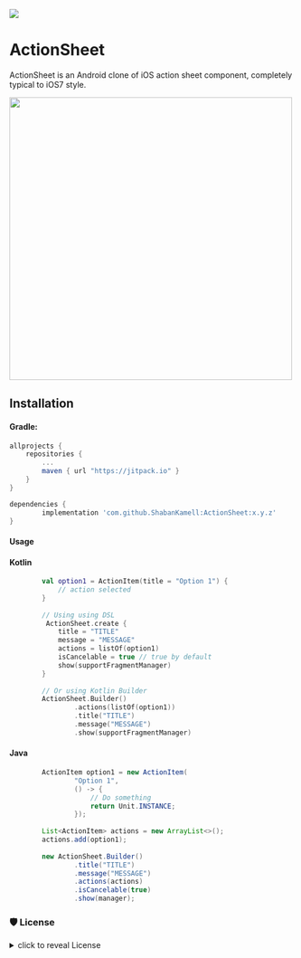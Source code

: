 [![](https://jitpack.io/v/ShabanKamell/ActionSheet.svg)](https://jitpack.io/#ShabanKamell/ActionSheet)

ActionSheet
===========

ActionSheet is an Android clone of iOS action sheet component, completely typical to iOS7 style.

<img src="https://github.com/ShabanKamell/ActionSheet/blob/master/blob/raw/action_sheet.png?raw=true" height="500">

## Installation

#### Gradle:
```groovy
allprojects {
    repositories {
        ...
        maven { url "https://jitpack.io" }
    }
}

dependencies {
        implementation 'com.github.ShabanKamell:ActionSheet:x.y.z'
}
```
#### Usage

#### Kotlin 

```kotlin
        val option1 = ActionItem(title = "Option 1") {
            // action selected
        }
        
        // Using using DSL
         ActionSheet.create {
            title = "TITLE"
            message = "MESSAGE"
            actions = listOf(option1)
            isCancelable = true // true by default
            show(supportFragmentManager)
        }
        
        // Or using Kotlin Builder
        ActionSheet.Builder()
                .actions(listOf(option1))
                .title("TITLE")
                .message("MESSAGE")
                .show(supportFragmentManager)
```

#### Java

```java
        ActionItem option1 = new ActionItem(
                "Option 1",
                () -> {
                    // Do something
                    return Unit.INSTANCE;
                });
                
        List<ActionItem> actions = new ArrayList<>();
        actions.add(option1);
        
        new ActionSheet.Builder()
                .title("TITLE")
                .message("MESSAGE")
                .actions(actions)
                .isCancelable(true)
                .show(manager);
```

### 🛡 License
<details>
    <summary>
        click to reveal License
    </summary>
    
```
Licensed under the Apache License, Version 2.0 (the "License");
you may not use this file except in compliance with the License.
You may obtain a copy of the License at

   http://www.apache.org/licenses/LICENSE-2.0

Unless required by applicable law or agreed to in writing, software
distributed under the License is distributed on an "AS IS" BASIS,
WITHOUT WARRANTIES OR CONDITIONS OF ANY KIND, either express or implied.
See the License for the specific language governing permissions and
limitations under the License.
```

</details>

